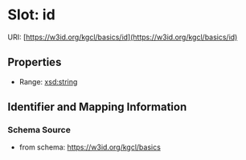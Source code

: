 # Slot: id

URI: [https://w3id.org/kgcl/basics/id](https://w3id.org/kgcl/basics/id)



<!-- no inheritance hierarchy -->


## Properties

 * Range: [xsd:string](xsd:string)



## Identifier and Mapping Information







### Schema Source


* from schema: https://w3id.org/kgcl/basics



